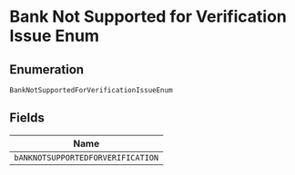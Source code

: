 
# Bank Not Supported for Verification Issue Enum

## Enumeration

`BankNotSupportedForVerificationIssueEnum`

## Fields

| Name |
|  --- |
| `bANKNOTSUPPORTEDFORVERIFICATION` |

